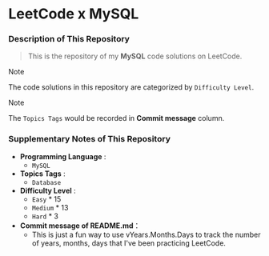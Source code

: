 # LeetCode x MySQL

### Description of This Repository
> This is the repository of my **MySQL** code solutions on LeetCode.

> [!NOTE] 
> The code solutions in this repository are categorized by `Difficulty Level`.

> [!NOTE]
> The `Topics Tags` would be recorded in **Commit message** column.

### Supplementary Notes of This Repository
- **Programming Language** :
  - `MySQL`
- **Topics Tags** :
  - `Database`
- **Difficulty Level** :
  - `Easy` * 15
  - `Medium` * 13
  - `Hard` * 3
- **Commit message of README.md**：
  -  This is just a fun way to use vYears.Months.Days to track the number of years, months, days that I've been practicing LeetCode.
